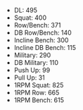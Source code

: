* DL: 495
*  Squat: 400
*  Row/Bench: 371
*  DB Row/Bench: 140
*  Incline Bench: 300
*  Incline DB Bench: 115
*  Military: 290
*  DB Military: 110
*  Push Up: 99
*  Pull Up: 31
*  1RPM Squat: 825
*  1RPM Row: 665
*  1RPM Bench: 615
